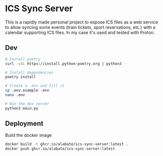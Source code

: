 # ICS Sync Server
This is a rapidly made personal project to expose ICS files as a web service to
allow syncing some events (train tickets, sport reservations, etc.) with a
calendar supporting ICS files. In my case it's used and tested with Proton.

## Dev

```bash
# Install poetry
curl -sSL https://install.python-poetry.org | python3 -

# Install dependencies
poetry install

# Create a .env and fill it
cp .env.example .env
nano .env

# Run the dev server
python3 main.py
```

## Deployment

Build the docker image

```bash
docker build -t ghcr.io/alabate/ics-sync-server:latest .
docker push ghcr.io/alabate/ics-sync-server:latest
```